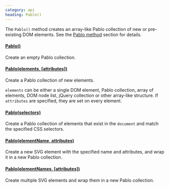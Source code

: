 ```yaml
---
category: api
heading: Pablo()
---
```


The `Pablo()` method creates an array-like Pablo collection of new or pre-existing DOM elements. See the [Pablo method](/api/pablo/) section for details.


#### [Pablo()](/api/pablo/)

Create an empty Pablo collection.


#### [Pablo(elements, \[attributes\])](/api/pablo/)

Create a Pablo collection of new elements.

`elements` can be either a single DOM element, Pablo collection, array of elements, DOM node list, jQuery collection or other array-like structure. If `attributes` are specified, they are set on every element.


#### [Pablo(selectors)](/api/pablo/#pablo-04)

Create a Pablo collection of elements that exist in the `document` and match the specified CSS selectors.


#### [Pablo(elementName, attributes)](/api/pablo/#pablo-05)

Create a new SVG element with the specified name and attributes, and wrap it in a new Pablo collection.

#### [Pablo(elementNames, \[attributes\])](/api/pablo/#pablo-06)

Create multiple SVG elements and wrap them in a new Pablo collection.
